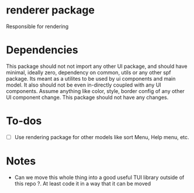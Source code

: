 # renderer package
Responsible for rendering

# Dependencies
This package should not not import any other UI package, and should have minimal, ideally zero, dependency on common, utils or any other spf package. Its meant as a utilites to be used by ui components and main model. 
It also should not be even in-directly coupled with any UI components. Assume anything like color, style, border config of any other UI component change. This package should not have any changes.

# To-dos
- [ ] Use rendering package for other models like sort Menu, Help menu, etc.

# Notes
- Can we move this whole thing into a good useful TUI library outside of this repo ?. At least code it in a way that it can be moved
